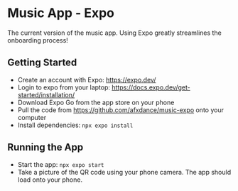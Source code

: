 # Music App - Expo 
The current version of the music app. Using Expo greatly streamlines the onboarding process! 

## Getting Started 
* Create an account with Expo: https://expo.dev/
* Login to expo from your laptop: https://docs.expo.dev/get-started/installation/
* Download Expo Go from the app store on your phone
* Pull the code from https://github.com/afxdance/music-expo onto your computer
* Install dependencies: `npx expo install`

## Running the App 
* Start the app: `npx expo start`
* Take a picture of the QR code using your phone camera. The app should load onto your phone.